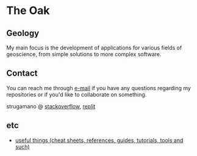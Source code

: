# The Oak

## Geology

My main focus is the development of applications for various fields of geoscience, from simple solutions to more complex software.

## Contact

You can reach me through [e-mail](mailto:strugamano@proton.me) if you have any questions regarding my repositories or if you'd like to collaborate on something.

strugamano @ [stackoverflow](https://stackoverflow.com/users/19555447/strugamano), [replit](https://replit.com/@strugamano)

## etc

- [useful things (cheat sheets, references, guides, tutorials, tools and such)](https://github.com/strugamano/strugamano/tree/main/useful.md)
